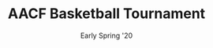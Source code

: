 ---
title: "AACF Basketball Tournament"
category: "Events"
description: "Located in Southern California, the AACF Basketball Tournament is an annual weekend gathering of SoCal AACFs for fellowship and friendly competition. This event is a great way to connect with other students from other campuses as well as play some fun basketball games."
location: "Irvine, CA"
date: "Early Spring '20"
gif: "../../images/events/bball.gif"
img: "../../images/events/tourney.jpg"
link: ""
---
